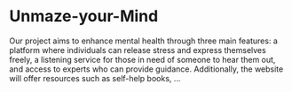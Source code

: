 # Unmaze-your-Mind
Our project aims to enhance mental health through three main features: a platform where individuals can release stress and express themselves freely, a listening service for those in need of someone to hear them out, and access to experts who can provide guidance. Additionally, the website will offer resources such as self-help books, ...
